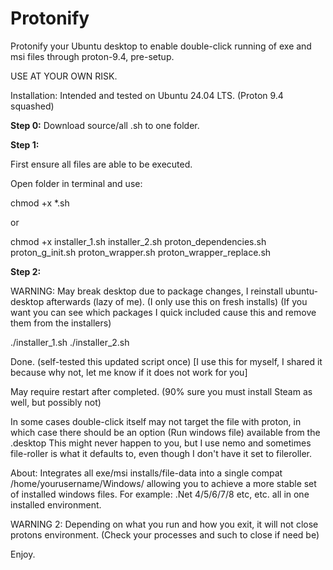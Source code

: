# Protonify
Protonify your Ubuntu desktop to enable double-click running of exe and msi files through proton-9.4, pre-setup.

USE AT YOUR OWN RISK.

Installation: Intended and tested on Ubuntu 24.04 LTS. (Proton 9.4 squashed)

**Step 0:**
Download source/all .sh to one folder.

**Step 1:**

First ensure all files are able to be executed.

Open folder in terminal and use: 

chmod +x *.sh

or 

chmod +x installer_1.sh installer_2.sh proton_dependencies.sh proton_g_init.sh proton_wrapper.sh proton_wrapper_replace.sh

**Step 2:**

WARNING: May break desktop due to package changes, I reinstall ubuntu-desktop afterwards (lazy of me). (I only use this on fresh installs) 
(If you want you can see which packages I quick included cause this and remove them from the installers)

./installer_1.sh
./installer_2.sh

Done. (self-tested this updated script once) [I use this for myself, I shared it because why not, let me know if it does not work for you]

May require restart after completed. (90% sure you must install Steam as well, but possibly not)

In some cases double-click itself may not target the file with proton, in which case there should be an option (Run windows file) available from the .desktop
This might never happen to you, but I use nemo and sometimes file-roller is what it defaults to, even though I don't have it set to fileroller.

About:
Integrates all exe/msi installs/file-data into a single compat /home/yourusername/Windows/ allowing you to achieve a more stable set of installed windows files.
For example: .Net 4/5/6/7/8 etc, etc. all in one installed environment.

WARNING 2: Depending on what you run and how you exit, it will not close protons environment. (Check your processes and such to close if need be)

Enjoy.







